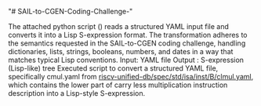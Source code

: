 "# SAIL-to-CGEN-Coding-Challenge-" 

The attached python script () reads a structured YAML input file and converts it into a Lisp S-expression format. The transformation adheres to the semantics requested in the SAIL-to-CGEN coding challenge, handling dictionaries, lists, strings, booleans, numbers, and dates in a way that matches typical Lisp conventions.
Input: YAML file
Output : S-expression (Lisp-like) tree
Executed script to convert a structured YAML file, specifically cmul.yaml from [riscv-unified-db/spec/std/isa/inst/B/clmul.yaml]("https://github.com/riscv-software-src/riscv-unified-db/blob/main/spec/std/isa/inst/B/clmul.yaml"), which contains the lower part of carry less multiplication instruction description  into a Lisp-style S-expression. 

